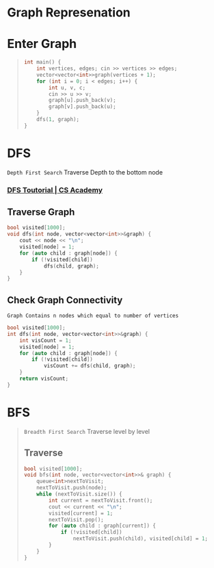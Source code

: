 # Graph Represenation

# Enter Graph 
> ```cpp
> int main() {
>     int vertices, edges; cin >> vertices >> edges;
>     vector<vector<int>>graph(vertices + 1);
>     for (int i = 0; i < edges; i++) {
>         int u, v, c;
>         cin >> u >> v;
>         graph[u].push_back(v);
>         graph[v].push_back(u);
>     }
>     dfs(1, graph);
> }
> ```

# DFS
`Depth First Search` Traverse Depth to the bottom node
### [DFS Toutorial | CS Academy](https://csacademy.com/lesson/depth_first_search)
## Traverse Graph
```cpp
bool visited[1000];
void dfs(int node, vector<vector<int>>&graph) {
    cout << node << "\n";
    visited[node] = 1;
    for (auto child : graph[node]) {
        if (!visited[child])
            dfs(child, graph);
    }
} 
```
## Check Graph Connectivity
`Graph Contains n nodes which equal to number of vertices`
```cpp
bool visited[1000];
int dfs(int node, vector<vector<int>>&graph) {
    int visCount = 1;
    visited[node] = 1;
    for (auto child : graph[node]) {
        if (!visited[child])
            visCount += dfs(child, graph);
    }
    return visCount;
}
```

# BFS
> `Breadth First Search` Traverse level by level
> ## Traverse
> ```cpp
> bool visited[1000];
> void bfs(int node, vector<vector<int>>& graph) {
>     queue<int>nextToVisit;
>     nextToVisit.push(node);
>     while (nextToVisit.size()) {
>         int current = nextToVisit.front();
>         cout << current << "\n";
>         visited[current] = 1; 
>         nextToVisit.pop();
>         for (auto child : graph[current]) {
>             if (!visited[child])
>                 nextToVisit.push(child), visited[child] = 1;
>         }
>     }
> }
> ```
 
